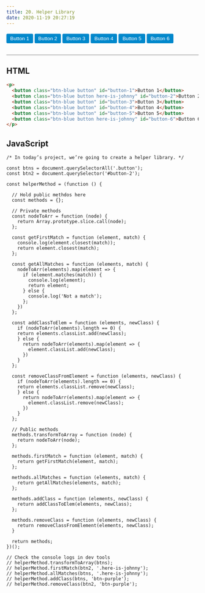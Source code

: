 ```yaml
---
title: 20. Helper Library
date: 2020-11-19 20:27:19
---
```


<div class="output-container">

  <style type="text/css">
    .button {
      border-color: white;
      outline: none;
      border: none;
      margin-top: 5px;
      padding: 5px 10px;
      border-radius: 3px;
      font-weight: 600px;
      cursor: pointer;
    }

    .button:focus {
      border: red;
      outline: none;
      box-shadow: 0 0 3px 1px #8e45ff;
    }

    .button:active {
      color: #8e45ff;
    }

    .btn-blue {
      background-color: #0088cc;
      color: #ffffff;
    }

    .btn-purple {
      background-color: rebeccapurple;
      color: #ffffff;
    }
  </style>
  <p>
    <button class="btn-blue button" id="button-1">Button 1</button>
    <button class="btn-blue button here-is-johnny" id="button-2">Button 2</button>
    <button class="btn-blue button" id="button-3">Button 3</button>
    <button class="btn-blue button" id="button-4">Button 4</button>
    <button class="btn-blue button" id="button-5">Button 5</button>
    <button class="btn-blue button here-is-johnny" id="button-6">Button 6</button>
  </p>

  <script>
    const btns = document.querySelectorAll('.button');
    const btn2 = document.querySelector('#button-2');

    const helperMethod = (function () {

      // Hold public methdos here
      const methods = {};

      // Private methods
      const nodeToArr = function (node) {
        return Array.prototype.slice.call(node);
      };

      const getFirstMatch = function (element, match) {
        console.log(element.closest(match));
        return element.closest(match);
      };

      const getAllMatches = function (elements, match) {
        nodeToArr(elements).map(element => {
          if (element.matches(match)) {
            console.log(element);
            return element;
          } else {
            console.log('Not a match');
          };
        })
      };

      const addClassToElem = function (elements, newClass) {
        if (nodeToArr(elements).length == 0) {
        return elements.classList.add(newClass);
        } else {
          return nodeToArr(elements).map(element => {
            element.classList.add(newClass);
          })
        }
      };

      const removeClassFromElement = function (elements, newClass) {
        if (nodeToArr(elements).length == 0) {
        return elements.classList.remove(newClass);
        } else {
          return nodeToArr(elements).map(element => {
            element.classList.remove(newClass);
          })
        }
      };

      // Public methods
      methods.transformToArray = function (node) {
        return nodeToArr(node);
      };

      methods.firstMatch = function (element, match) {
        return getFirstMatch(element, match);
      };

      methods.allMatches = function (elements, match) {
        return getAllMatches(elements, match);
      };

      methods.addClass = function (elements, newClass) {
        return addClassToElem(elements, newClass);
      };

      methods.removeClass = function (elements, newClass) {
        return removeClassFromElement(elements, newClass);
      }

      return methods;
    })();

    // Check the console logs in dev tools
    // helperMethod.transformToArray(btns);
    // helperMethod.firstMatch(btn2, '.here-is-johnny');
    // helperMethod.allMatches(btns, '.here-is-johnny');
    // helperMethod.addClass(btns, 'btn-purple');
    // helperMethod.removeClass(btn2, 'btn-purple');
  </script>

</div>

<div class="html-container" style="border-top: .5px solid grey; margin-top: 30px;">

## HTML

```HTML
<p>
  <button class="btn-blue button" id="button-1">Button 1</button>
  <button class="btn-blue button here-is-johnny" id="button-2">Button 2</button>
  <button class="btn-blue button" id="button-3">Button 3</button>
  <button class="btn-blue button" id="button-4">Button 4</button>
  <button class="btn-blue button" id="button-5">Button 5</button>
  <button class="btn-blue button here-is-johnny" id="button-6">Button 6</button>
</p>
```

</div>
<div class="js-container">

## JavaScript

```JS
/* In today’s project, we’re going to create a helper library. */

const btns = document.querySelectorAll('.button');
const btn2 = document.querySelector('#button-2');

const helperMethod = (function () {

  // Hold public methdos here
  const methods = {};

  // Private methods
  const nodeToArr = function (node) {
    return Array.prototype.slice.call(node);
  };

  const getFirstMatch = function (element, match) {
    console.log(element.closest(match));
    return element.closest(match);
  };

  const getAllMatches = function (elements, match) {
    nodeToArr(elements).map(element => {
      if (element.matches(match)) {
        console.log(element);
        return element;
      } else {
        console.log('Not a match');
      };
    })
  };

  const addClassToElem = function (elements, newClass) {
    if (nodeToArr(elements).length == 0) {
    return elements.classList.add(newClass);
    } else {
      return nodeToArr(elements).map(element => {
        element.classList.add(newClass);
      })
    }
  };

  const removeClassFromElement = function (elements, newClass) {
    if (nodeToArr(elements).length == 0) {
    return elements.classList.remove(newClass);
    } else {
      return nodeToArr(elements).map(element => {
        element.classList.remove(newClass);
      })
    }
  };

  // Public methods
  methods.transformToArray = function (node) {
    return nodeToArr(node);
  };

  methods.firstMatch = function (element, match) {
    return getFirstMatch(element, match);
  };

  methods.allMatches = function (elements, match) {
    return getAllMatches(elements, match);
  };

  methods.addClass = function (elements, newClass) {
    return addClassToElem(elements, newClass);
  };

  methods.removeClass = function (elements, newClass) {
    return removeClassFromElement(elements, newClass);
  }

  return methods;
})();

// Check the console logs in dev tools
// helperMethod.transformToArray(btns);
// helperMethod.firstMatch(btn2, '.here-is-johnny');
// helperMethod.allMatches(btns, '.here-is-johnny');
// helperMethod.addClass(btns, 'btn-purple');
// helperMethod.removeClass(btn2, 'btn-purple');
```

</div>
